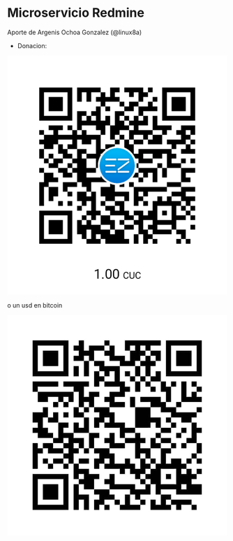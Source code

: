 # Microservicio Redmine

Aporte de Argenis Ochoa Gonzalez (@linux8a)

* Donacion:

![Donacion](../.donacion_enzona.png)

o un usd en bitcoin

![Donacion](../.donacion_bitcoin.png)
